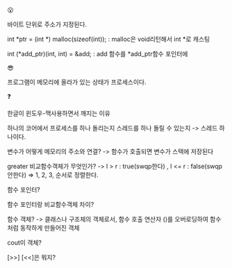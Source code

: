 😮

바이트 단위로 주소가 지정된다. 

int *ptr = (int *) malloc(sizeof(int)); : malloc은 void리턴해서 int *로 캐스팅 

int (*add_ptr)(int, int) = &add; : add 함수를 *add_ptr함수 포인터에 

😎

프로그램이 메모리에 올라가 있는 상태가 프로세스이다.

❓

한글이 윈도우-맥사용하면서 깨지는 이유

하나의 코어에서 프로세스를 하나 돌리는지 스레드를 하나 돌릴 수 있는지 
-> 스레드 하나이다.

변수가 어떻게 메모리의 주소와 연결?
-> 함수가 호출되면 변수가 스택에 저장된다

greater<int> 비교함수객체가 무엇인가? -> l > r : true(swqp한다) , l <= r : false(swqp안한다) => 1, 2, 3, 순서로 정렬한다.
  
함수 포인터?
  
함수 포인터랑 비교함수객체 차이?

함수 객체? 
-> 클래스나 구조체의 객체로서, 함수 호출 연산자 ()를 오버로딩하여 함수처럼 동작하게 만들어진 객체
  
cout이 객체? 
  
[>>] [<<]은 뭐지?
